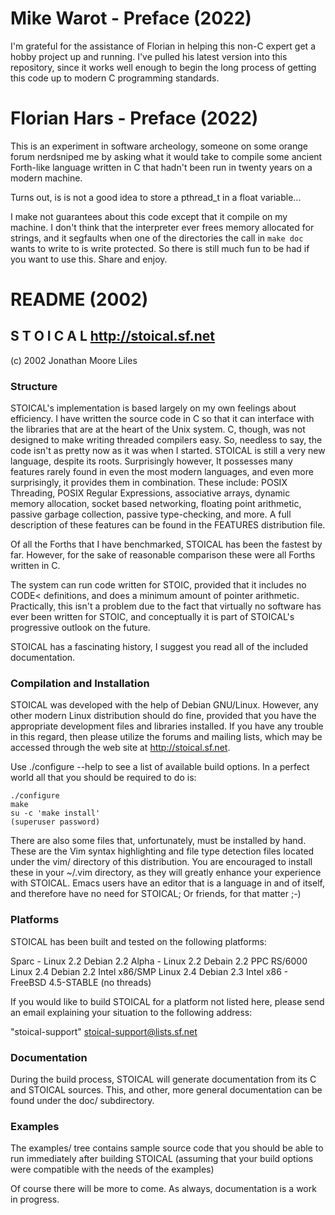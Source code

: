 # Mike Warot - Preface (2022)

I'm grateful for the assistance of Florian in helping this non-C expert get a hobby project up and running. I've pulled his latest version into this repository, since it works well enough to begin the long process of getting this code up to modern C programming standards.

# Florian Hars - Preface (2022)

This is an experiment in software archeology, someone on some orange
forum nerdsniped me by asking what it would take to compile some
ancient Forth-like language written in C that hadn't been run in
twenty years on a modern machine.

Turns out, is is not a good idea to store a pthread_t in a float
variable...

I make not guarantees about this code except that it compile on my
machine. I don't think that the interpreter ever frees memory
allocated for strings, and it segfaults when one of the directories
the call in `make doc` wants to write to is write protected.  So there
is still much fun to be had if you want to use this.  Share and enjoy.

# README (2002)

## S  T  O  I  C  A  L					http://stoical.sf.net

(c) 2002 Jonathan Moore Liles

### Structure

STOICAL's implementation is based largely on my own feelings about efficiency.
I have written the source code in C so that it can interface with the libraries
that are at the heart of the Unix system. C, though, was not designed to make
writing threaded compilers easy. So, needless to say, the code isn't as pretty
now as it was when I started. STOICAL is still a very new language, despite its
roots. Surprisingly however, It possesses many features rarely found in even the
most modern languages, and even more surprisingly, it provides them in
combination. These include: POSIX Threading, POSIX Regular Expressions,
associative arrays, dynamic memory allocation, socket based networking,
floating point arithmetic, passive garbage collection, passive type-checking,
and more. A full description of these features can be found in the FEATURES
distribution file.

Of all the Forths that I have benchmarked, STOICAL has been the fastest by far.
However, for the sake of reasonable comparison these were all Forths written in
C. 

The system can run code written for STOIC, provided that it includes no CODE<
definitions, and does a minimum amount of pointer arithmetic. Practically, this
isn't a problem due to the fact that virtually no software has ever been
written for STOIC, and conceptually it is part of STOICAL's progressive outlook
on the future.

STOICAL has a fascinating history, I suggest you read all of the included
documentation.

### Compilation and Installation

STOICAL was developed with the help of Debian GNU/Linux. However, any other
modern Linux distribution should do fine, provided that you have the
appropriate development files and libraries installed. If you have any trouble
in this regard, then please utilize the forums and mailing lists, which may be
accessed through the web site at http://stoical.sf.net.

Use ./configure --help to see a list of available build options.  In a perfect
world all that you should be required to do is:

	./configure
	make
	su -c 'make install'
	(superuser password)

There are also some files that, unfortunately, must be installed by hand. These
are the Vim syntax highlighting and file type detection files located under
the vim/ directory of this distribution. You are encouraged to install these
in your ~/.vim directory, as they will greatly enhance your experience with
STOICAL. Emacs users have an editor that is a language in and of itself, and
therefore have no need for STOICAL; Or friends, for that matter ;-)

### Platforms

STOICAL has been built and tested on the following platforms:

Sparc - Linux 2.2 Debian 2.2
Alpha - Linux 2.2 Debain 2.2
PPC RS/6000 Linux 2.4 Debian 2.2
Intel x86/SMP Linux 2.4 Debian 2.3
Intel x86 - FreeBSD 4.5-STABLE (no threads)

If you would like to build STOICAL for a platform not listed here, please send
an email explaining your situation to the following address:

"stoical-support" <stoical-support@lists.sf.net>

### Documentation

During the build process, STOICAL will generate documentation from its C and
STOICAL sources. This, and other, more general documentation can be found under
the doc/ subdirectory.

### Examples

The examples/ tree contains sample source code that you should be able to run
immediately after building STOICAL (assuming that your build options were
compatible with the needs of the examples)

Of course there will be more to come. As always, documentation is a work in
progress.

